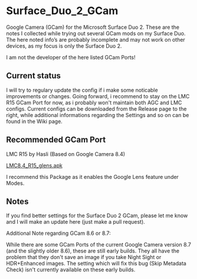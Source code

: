 # Surface_Duo_2_GCam

Google Camera (GCam) for the Microsoft Surface Duo 2. These are the notes I collected while trying out several GCam mods on my Surface Duo. The here noted info’s are probably incomplete and may not work on other devices, as my focus is only the Surface Duo 2. 

I am not the developer of the here listed GCam Ports!


## Current status

I will try to regulary update the config if i make some noticable improvements or changes.
Going forward, i recommend to stay on the LMC R15 GCam Port for now, as i probably won't maintain both AGC and LMC configs.
Current configs can be downloaded from the Release page to the right, while additional informations regarding the Settings and so on can be found in the Wiki page.


## Recommended GCam Port

LMC R15 by Hasli (Based on Google Camera 8.4)

[LMC8.4_R15_glens.apk](https://www.celsoazevedo.com/files/android/google-camera/dev-hasli/f/dl11/)

I recommend this Package as it enables the Google Lens feature under Modes.


## Notes

If you find better settings for the Surface Duo 2 GCam, please let me know and I will make an update here (just make a pull request).


Additional Note regarding GCam 8.6 or 8.7:

While there are some GCam Ports of the current Google Camera version 8.7 (and the slightly older 8.6), these are still early builds. They all have the problem that they don't save an image if you take Night Sight or HDR+Enhanced images. The setting which will fix this bug (Skip Metadata Check) isn't currently available on these early builds.
